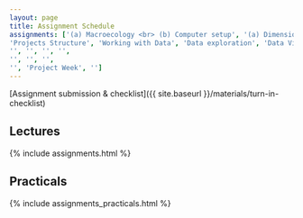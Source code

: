 ```yaml
---
layout: page
title: Assignment Schedule
assignments: ['(a) Macroecology <br> (b) Computer setup', '(a) Dimensions of biodiversity (b) Intro to R and Version Control',
'Projects Structure', 'Working with Data', 'Data exploration', 'Data Visualization',
'', '', '', '',
'', '', '',
'', 'Project Week', '']
---
```


[Assignment submission & checklist]({{ site.baseurl }}/materials/turn-in-checklist)

## Lectures

{% include assignments.html %}

## Practicals

{% include assignments_practicals.html %}


<!-- Schedule Management
- Update the `assignments:` list with `title:` from `assignments/` files.
- Add 'Template' to `assignments:` to view the course template from `docs/`.
- The remaining content should be left AS IS.
-->
